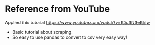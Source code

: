 
# Reference from YouTube

Applied this tutorial https://www.youtube.com/watch?v=E5cSNSeBhjw

* Basic tutorial about scraping.
* So easy to use pandas to convert to csv very easy way!
